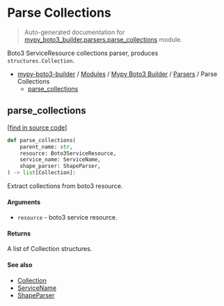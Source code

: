 # Parse Collections

> Auto-generated documentation for [mypy_boto3_builder.parsers.parse_collections](https://github.com/vemel/mypy_boto3_builder/blob/master/mypy_boto3_builder/parsers/parse_collections.py) module.

Boto3 ServiceResource collections parser, produces `structures.Collection`.

- [mypy-boto3-builder](../../README.md#mypy_boto3_builder) / [Modules](../../MODULES.md#mypy-boto3-builder-modules) / [Mypy Boto3 Builder](../index.md#mypy-boto3-builder) / [Parsers](index.md#parsers) / Parse Collections
    - [parse_collections](#parse_collections)

## parse_collections

[[find in source code]](https://github.com/vemel/mypy_boto3_builder/blob/master/mypy_boto3_builder/parsers/parse_collections.py#L17)

```python
def parse_collections(
    parent_name: str,
    resource: Boto3ServiceResource,
    service_name: ServiceName,
    shape_parser: ShapeParser,
) -> list[Collection]:
```

Extract collections from boto3 resource.

#### Arguments

- `resource` - boto3 service resource.

#### Returns

A list of Collection structures.

#### See also

- [Collection](../structures/collection.md#collection)
- [ServiceName](../service_name.md#servicename)
- [ShapeParser](shape_parser.md#shapeparser)
